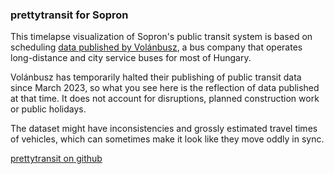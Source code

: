 ### prettytransit for Sopron

This timelapse visualization of Sopron's public transit system is based on scheduling [data published by Volánbusz](https://www.volanbusz.hu/en), a bus company that operates long-distance and city service buses for most of Hungary.

Volánbusz has temporarily halted their publishing of public transit data since March 2023, so what you see here is the reflection of data published at that time. It does not account for disruptions, planned construction work or public holidays.

The dataset might have inconsistencies and grossly estimated travel times of vehicles, which can sometimes make it look like they move oddly in sync.

[prettytransit on github](https://github.com/zorapeteri/prettytransit)
